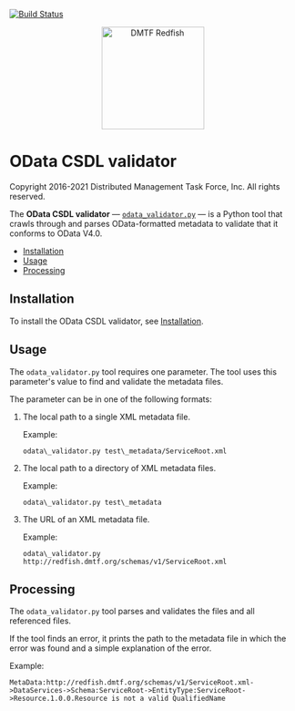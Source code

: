 [![Build Status](https://travis-ci.com/DMTF/Redfish-Tools.svg?branch=master)](https://travis-ci.com/github/DMTF/Redfish-Tools)
<p align="center">
  <img src="http://redfish.dmtf.org/sites/all/themes/dmtf2015/images/dmtf-redfish-logo.png" alt="DMTF Redfish" width=180>

# OData CSDL validator

Copyright 2016-2021 Distributed Management Task Force, Inc. All rights reserved.

The **OData CSDL validator** &mdash; [`odata_validator.py`](odata_validator.py "odata_validator.py") &mdash; is a Python tool that crawls through and parses OData-formatted metadata to validate that it conforms to OData V4.0.

* [Installation](#installation)
* [Usage](#usage)
* [Processing](#processing)

## Installation

To install the OData CSDL validator, see [Installation](README.md#installation "README.md#installation").

## Usage

The `odata_validator.py` tool requires one parameter. The tool uses this parameter's value to find and validate the metadata files.

The parameter can be in one of the following formats:

1. The local path to a single XML metadata file.

    Example:

    ```
    odata\_validator.py test\_metadata/ServiceRoot.xml
    ```
1. The local path to a directory of XML metadata files.

    Example:

    ```
    odata\_validator.py test\_metadata
    ```
1. The URL of an XML metadata file. 
    
    Example:

    ```
    odata\_validator.py http://redfish.dmtf.org/schemas/v1/ServiceRoot.xml
    ```

## Processing

The `odata_validator.py` tool parses and validates the files and all referenced files.

If the tool finds an error, it prints the path to the metadata file in which the error was found and a simple explanation of the error.

Example:

```
MetaData:http://redfish.dmtf.org/schemas/v1/ServiceRoot.xml->DataServices->Schema:ServiceRoot->EntityType:ServiceRoot->Resource.1.0.0.Resource is not a valid QualifiedName
```
